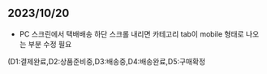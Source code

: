
## 2023/10/20

- PC 스크린에서 택배배송 하단 스크롤 내리면  카테고리 tab이 mobile 형태로 나오는 부분 수정 필요


(D1:결제완료,D2:상품준비중,D3:배송중,D4:배송완료,D5:구매확정